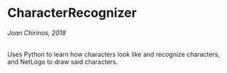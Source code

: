 # CharacterRecognizer
###### Joan Chirinos, 2018

Uses Python to learn how characters look like and recognize characters, and NetLogo to draw said characters.
